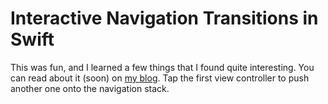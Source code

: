 # Interactive Navigation Transitions in Swift

This was fun, and I learned a few things that I found quite interesting. You can read about it (soon) on [my blog](https://dbgrandi.github.io/playing_with_interactive_nav_transitions/). Tap the first view controller to push another one onto the navigation stack.
